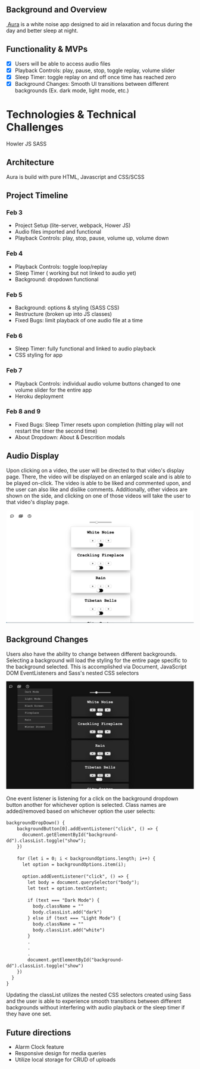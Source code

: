## Background and Overview
[ Aura](https://aura-js.herokuapp.com/) is a white noise app designed to aid in relaxation and focus during the day and better sleep at night. 

## Functionality & MVPs
- [x] Users will be able to access audio files
- [x] Playback Controls: play, pause, stop, toggle replay, volume slider
- [x] Sleep Timer: toggle replay on and off once time has reached zero
- [x] Background Changes: Smooth UI transitions between different backgrounds (Ex. dark mode, light mode, etc.)

# Technologies & Technical Challenges
Howler JS
SASS

## Architecture
Aura is build with pure HTML, Javascript and CSS/SCSS

## Project Timeline
### Feb 3
- Project Setup (lite-server, webpack, Hower JS)
- Audio files imported and functional
- Playback Controls: play, stop, pause, volume up, volume down

### Feb 4
- Playback Controls: toggle loop/replay
- Sleep Timer ( working but not linked to audio yet)
- Background: dropdown functional

### Feb 5
- Background: options & styling (SASS CSS)
- Restructure (broken up into JS classes)
- Fixed Bugs: limit playback of one audio file at a time

### Feb 6
- Sleep Timer: fully functional and linked to audio playback
- CSS styling for app

### Feb 7
- Playback Controls: individual audio volume buttons changed to one volume slider for the entire app
- Heroku deployment

### Feb 8 and 9
- Fixed Bugs: Sleep Timer resets upon completion (hitting play will not restart the timer the second time)
- About Dropdown: About & Descrition modals


## Audio Display
Upon clicking on a video, the user will be directed to that video's display page. There, the video will be displayed on an enlarged scale and is able to be played on-click. The video is able to be liked and commented upon, and the user can also like and dislike comments. Additionally, other videos are shown on the side, and clicking on one of those videos will take the user to that video's display page.

<img src="dist/images/audio-sc.png">


## Background Changes
Users also have the ability to change between different backgrounds. Selecting a background will load the styling for the entire page specific to the background selected. This is accomplished via Document, JavaScript DOM EventListeners and Sass's nested CSS selectors 

<img src="dist/images/background-sc.png">

One event listener is listening for a click on the background dropdown button another for whichever option is selected. Class names are added/removed based on whichever option the user selects:
```
backgroundDropDown() {
    backgroundButton[0].addEventListener("click", () => {
      document.getElementById("background-dd").classList.toggle("show");
    })

    for (let i = 0; i < backgroundOptions.length; i++) {
      let option = backgroundOptions.item(i);

      option.addEventListener("click", () => {
        let body = document.querySelector("body");
        let text = option.textContent;

        if (text === "Dark Mode") {
          body.className = ""
          body.classList.add("dark")
        } else if (text === "Light Mode") {
          body.className = ""
          body.classList.add("white")
        }
        .
        .
        .
        document.getElementById("background-dd").classList.toggle("show")
    })
  }
}
```
Updating the classList utilizes the nested CSS selectors created using Sass and the user is able to experience smooth transitions between different backgrounds without interfering with audio playback or the sleep timer if they have one set.


## Future directions
- Alarm Clock feature
- Responsive design for media queries
- Utilize local storage for CRUD of uploads